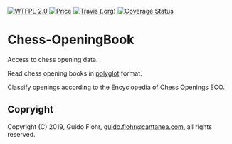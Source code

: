 [![WTFPL-2.0](https://img.shields.io/aur/license/yaourt.svg)](http://www.wtfpl.net/)
[![Price](https://img.shields.io/badge/price-FREE-0098f7.svg)](https://github.com/gflohr/qgoda/blob/master/LICENSE)
[![Travis (.org)](https://img.shields.io/travis/gflohr/Chess-Opening.svg)](https://travis-ci.org/gflohr/Chess-Opening)
[![Coverage Status](https://coveralls.io/repos/github/gflohr/Chess-Opening/badge.svg?branch=master)](https://coveralls.io/github/gflohr/Chess-Opening?branch=master)

# Chess-OpeningBook

Access to chess opening data.

Read chess opening books in [polyglot](https://github.com/ddugovic/polyglot)
format.

Classify openings according to the Encyclopedia of Chess Openings ECO.

## Copryight

Copyright (C) 2019, Guido Flohr, guido.flohr@cantanea.com, all rights reserved.
